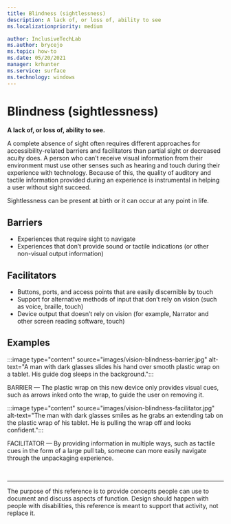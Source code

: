 ```yaml
---
title: Blindness (sightlessness)
description: A lack of, or loss of, ability to see
ms.localizationpriority: medium

author: InclusiveTechLab
ms.author: brycejo 
ms.topic: how-to
ms.date: 05/20/2021
manager: krhunter
ms.service: surface
ms.technology: windows
---
```


# Blindness (sightlessness)

**A lack of, or loss of, ability to see.**

A complete absence of sight often requires different approaches for accessibility-related barriers and facilitators than partial sight or decreased acuity does. A person who can’t receive visual information from their environment must use other senses such as hearing and touch during their experience with technology. Because of this, the quality of auditory and tactile information provided during an experience is instrumental in helping a user without sight succeed. 

Sightlessness can be present at birth or it can occur at any point in life.

## Barriers
* Experiences that require sight to navigate​
* Experiences that don’t provide sound or tactile indications (or other non-visual output information)​

## Facilitators
* Buttons, ports, and access points that are easily discernible by touch​
* Support for alternative methods of input that don’t rely on vision (such as voice, braille, touch)​
* Device output that doesn’t rely on vision (for example, Narrator and other screen reading software, touch)​

## Examples

:::image type="content" source="images/vision-blindness-barrier.jpg" alt-text="A man with dark glasses slides his hand over smooth plastic wrap on a tablet. His guide dog sleeps in the background.":::

BARRIER — The plastic wrap on this new device only provides visual cues, such as arrows inked onto the wrap, to guide the user on removing it.

:::image type="content" source="images/vision-blindness-facilitator.jpg" alt-text="The man with dark glasses smiles as he grabs an extending tab on the plastic wrap of his tablet. He is pulling the wrap off and looks confident.":::

FACILITATOR — By providing information in multiple ways, such as tactile cues in the form of a large pull tab, someone can more easily navigate through the unpackaging experience.

&nbsp;

[comment]: # (Footer statement)
___
The purpose of this reference is to provide concepts people can use to document and discuss aspects of function. Design should happen with people with disabilities, this reference is meant to support that activity, not replace it. 
